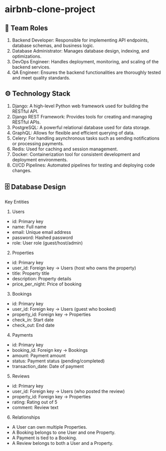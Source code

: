 # airbnb-clone-project
## 👥 Team Roles
1. Backend Developer: Responsible for implementing API endpoints, database schemas, and business logic.
2. Database Administrator: Manages database design, indexing, and optimizations.
3. DevOps Engineer: Handles deployment, monitoring, and scaling of the backend services.
4. QA Engineer: Ensures the backend functionalities are thoroughly tested and meet quality standards.

## ⚙️ Technology Stack
1. Django: A high-level Python web framework used for building the RESTful API.
2. Django REST Framework: Provides tools for creating and managing RESTful APIs.
3. PostgreSQL: A powerful relational database used for data storage.
4. GraphQL: Allows for flexible and efficient querying of data.
5. Celery: For handling asynchronous tasks such as sending notifications or processing payments.
6. Redis: Used for caching and session management.
7. Docker: Containerization tool for consistent development and deployment environments.
8. CI/CD Pipelines: Automated pipelines for testing and deploying code changes.

## 🗄️ Database Design
Key Entities
1. Users
- id: Primary key
- name: Full name
- email: Unique email address
- password: Hashed password
- role: User role (guest/host/admin)

2. Properties
- id: Primary key
- user_id: Foreign key → Users (host who owns the property)
- title: Property title
- description: Property details
- price_per_night: Price of booking

3. Bookings
- id: Primary key
- user_id: Foreign key → Users (guest who booked)
- property_id: Foreign key → Properties
- check_in: Start date
- check_out: End date

4. Payments
- id: Primary key
- booking_id: Foreign key → Bookings
- amount: Payment amount
- status: Payment status (pending/completed)
- transaction_date: Date of payment

5. Reviews
- id: Primary key
- user_id: Foreign key → Users (who posted the review)
- property_id: Foreign key → Properties
- rating: Rating out of 5
- comment: Review text

6. Relationships
- A User can own multiple Properties.
- A Booking belongs to one User and one Property.
- A Payment is tied to a Booking.
- A Review belongs to both a User and a Property.
  
